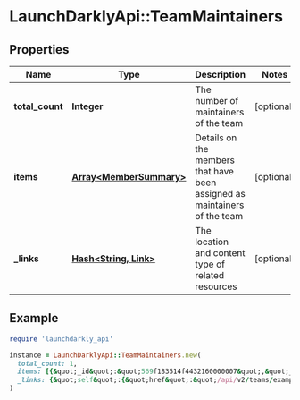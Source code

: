 # LaunchDarklyApi::TeamMaintainers

## Properties

| Name | Type | Description | Notes |
| ---- | ---- | ----------- | ----- |
| **total_count** | **Integer** | The number of maintainers of the team | [optional] |
| **items** | [**Array&lt;MemberSummary&gt;**](MemberSummary.md) | Details on the members that have been assigned as maintainers of the team | [optional] |
| **_links** | [**Hash&lt;String, Link&gt;**](Link.md) | The location and content type of related resources | [optional] |

## Example

```ruby
require 'launchdarkly_api'

instance = LaunchDarklyApi::TeamMaintainers.new(
  total_count: 1,
  items: [{&quot;_id&quot;:&quot;569f183514f4432160000007&quot;,&quot;_links&quot;:{&quot;self&quot;:{&quot;href&quot;:&quot;/api/v2/members/569f183514f4432160000007&quot;,&quot;type&quot;:&quot;application/json&quot;}},&quot;email&quot;:&quot;ariel@acme.com&quot;,&quot;firstName&quot;:&quot;Ariel&quot;,&quot;lastName&quot;:&quot;Flores&quot;,&quot;role&quot;:&quot;reader&quot;}],
  _links: {&quot;self&quot;:{&quot;href&quot;:&quot;/api/v2/teams/example-team/maintainers?limit&#x3D;20&quot;,&quot;type&quot;:&quot;application/json&quot;}}
)
```

